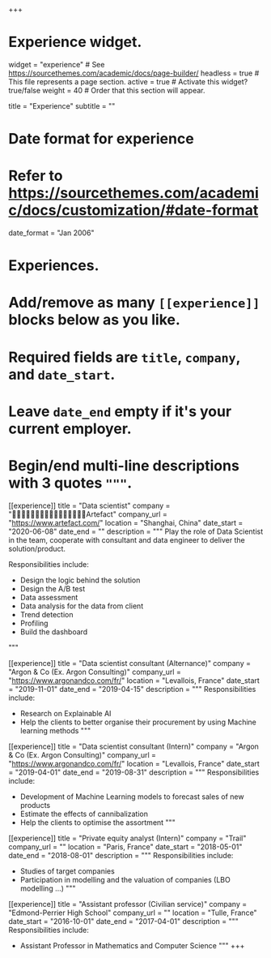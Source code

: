 +++
# Experience widget.
widget = "experience"  # See https://sourcethemes.com/academic/docs/page-builder/
headless = true  # This file represents a page section.
active = true  # Activate this widget? true/false
weight = 40  # Order that this section will appear.

title = "Experience"
subtitle = ""

# Date format for experience
#   Refer to https://sourcethemes.com/academic/docs/customization/#date-format
date_format = "Jan 2006"

# Experiences.
#   Add/remove as many `[[experience]]` blocks below as you like.
#   Required fields are `title`, `company`, and `date_start`.
#   Leave `date_end` empty if it's your current employer.
#   Begin/end multi-line descriptions with 3 quotes `"""`.


[[experience]]
  title = "Data scientist"
  company = "􏰂􏱙􏱏􏱝􏰯􏰡􏰾􏱏􏰂􏱙􏱏􏱝􏰯􏰡􏰾􏱏Artefact"
  company_url = "https://www.artefact.com/"
  location = "Shanghai, China"
  date_start = "2020-06-08"
  date_end = ""
  description = """
  Play the role of Data Scientist in the team, cooperate with consultant and data engineer to deliver the solution/product.

  Responsibilities include:
  
  * Design the logic behind the solution
  * Design the A/B test
  * Data assessment
  * Data analysis for the data from client
  * Trend detection
  * Profiling
  * Build the dashboard
	

  """


[[experience]]
  title = "Data scientist consultant (Alternance)"
  company = "Argon & Co (Ex. Argon Consulting)"
  company_url = "https://www.argonandco.com/fr/"
  location = "Levallois, France"
  date_start = "2019-11-01"
  date_end = "2019-04-15"
  description = """
  Responsibilities include:
  
  * Research on Explainable AI
  * Help the clients to better organise their procurement by using Machine learning methods
  """



[[experience]]
  title = "Data scientist consultant (Intern)"
  company = "Argon & Co (Ex. Argon Consulting)"
  company_url = "https://www.argonandco.com/fr/"
  location = "Levallois, France"
  date_start = "2019-04-01"
  date_end = "2019-08-31"
  description = """
  Responsibilities include:
  
  * Development of Machine Learning models to forecast sales of new products
  * Estimate the effects of cannibalization
  * Help the clients to optimise the assortment
  """

[[experience]]
  title = "Private equity analyst (Intern)"
  company = "Trail"
  company_url = ""
  location = "Paris, France"
  date_start = "2018-05-01"
  date_end = "2018-08-01"
  description = """
  Responsibilities include:
  
  * Studies of target companies
  * Participation in modelling and the valuation of companies (LBO modelling ...)
  """

[[experience]]
  title = "Assistant professor (Civilian service)"
  company = "Edmond-Perrier High School"
  company_url = ""
  location = "Tulle, France"
  date_start = "2016-10-01"
  date_end = "2017-04-01"
  description = """
  Responsibilities include:
  
  * Assistant Professor in Mathematics and Computer Science
   """
+++
